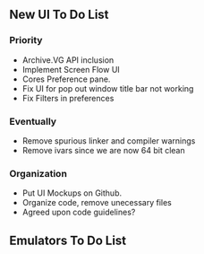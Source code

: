 ## New UI To Do List

### Priority
* Archive.VG API inclusion
* Implement Screen Flow UI
* Cores Preference pane.
* Fix UI for pop out window title bar not working
* Fix Filters in preferences

### Eventually
* Remove spurious linker and compiler warnings
* Remove ivars since we are now 64 bit clean

### Organization
* Put UI Mockups on Github.
* Organize code, remove unecessary files
* Agreed upon code guidelines?

## Emulators To Do List
